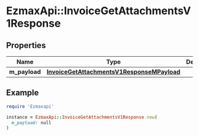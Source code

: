 # EzmaxApi::InvoiceGetAttachmentsV1Response

## Properties

| Name | Type | Description | Notes |
| ---- | ---- | ----------- | ----- |
| **m_payload** | [**InvoiceGetAttachmentsV1ResponseMPayload**](InvoiceGetAttachmentsV1ResponseMPayload.md) |  |  |

## Example

```ruby
require 'Ezmaxapi'

instance = EzmaxApi::InvoiceGetAttachmentsV1Response.new(
  m_payload: null
)
```

